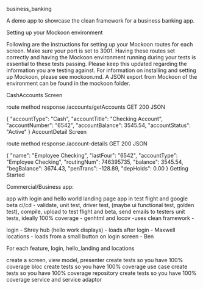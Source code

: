 
business_banking

A demo app to showcase the clean framework for a business banking app.

Setting up your Mockoon environment

Following are the instructions for setting up your Mockoon routes for each screen. Make sure your port is set to 3001. Having these routes set correctly and having the Mockoon environment running during your tests is essential to these tests passing. Please keep this updated regarding the information you are testing against. For information on installing and setting up Mockoon, please see mockoon.md. A JSON export from Mockoon of the environment can be found in the mockoon folder.

CashAccounts Screen

route	method	response
/accounts/getAccounts	GET	200
JSON

{
 "accountType": "Cash",
  "accountTitle": "Checking Account",
  "accountNumber": "6542",
  "accountBalance": 3545.54,
  "accountStatus": "Active"
}
AccountDetail Screen

route	method	response
/account-details	GET	200
JSON

{
  "name": "Employee Checking",
  "lastFour": "6542",
  "accountType": "Employee Checking",
  "routingNum": 746395735,
  "balance": 3545.54,
  "begBalance": 3674.43,
  "penTrans": -128.89,
  "depHolds": 0.00
}
Getting Started

Commercial/Business app:

app with login and hello world landing page
app in test flight and google beta
ci/cd - validate, unit test, driver test, (maybe ui functional test, golden test), compile, upload to test flight and beta, send emails to testers
unit tests, ideally 100% coverage - genhtml and locov
-uses clean framework -

login - Shrey hub (hello work displays) - loads after login - Maxwell locations - loads from a small button on login screen - Ben

For each feature, login, hello_landing and locations

create a screen, view model, presenter
create tests so you have 100% coverage
bloc
create tests so you have 100% coverage
use case
create tests so you have 100% coverage
repository
create tests so you have 100% coverage
service and service adaptor
